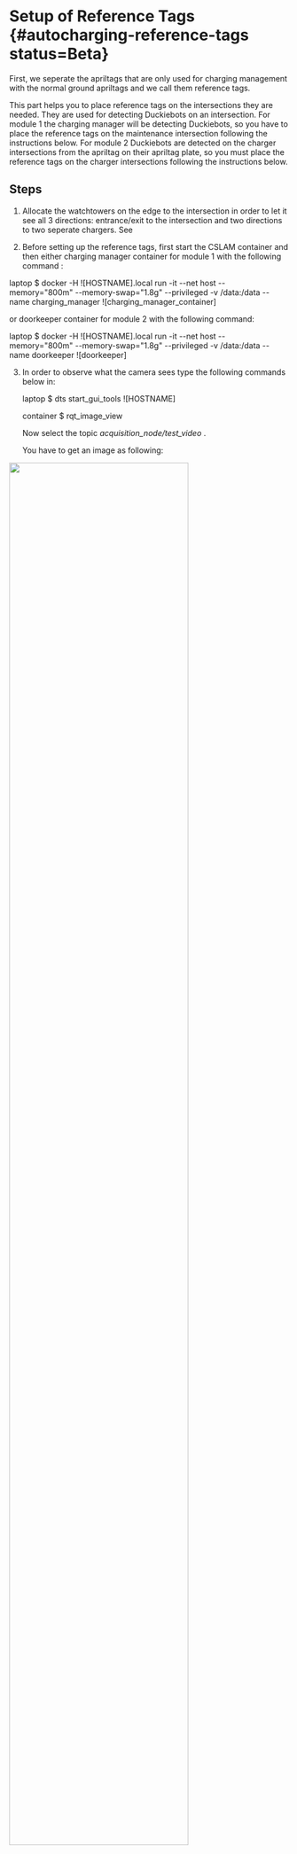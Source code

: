 # Setup of Reference Tags {#autocharging-reference-tags status=Beta}

First, we seperate the apriltags that are only used for charging management with the normal ground apriltags and we call them reference tags.

This part helps you to place reference tags on the intersections they are needed. They are used for detecting Duckiebots on an intersection. 
For module 1 the charging manager will be detecting Duckiebots, so you have to place the reference tags on the maintenance intersection following the instructions below. 
For module 2 Duckiebots are detected on the charger intersections from the apriltag on their apriltag plate, so you must place the reference tags on the charger intersections following the instructions below.

## Steps


1. Allocate the watchtowers on the edge to the intersection in order to let it see all 3 directions: entrance/exit to the intersection and two directions to two seperate chargers. See[]()

2. Before setting up the reference tags, first start the CSLAM container and then either charging manager container for module 1 with the following command :

laptop $  docker -H ![HOSTNAME].local run -it --net host --memory="800m" --memory-swap="1.8g" --privileged -v /data:/data --name charging_manager ![charging_manager_container]

or doorkeeper container for module 2 with the following command:  

laptop $  docker -H ![HOSTNAME].local run -it --net host --memory="800m" --memory-swap="1.8g" --privileged -v /data:/data --name doorkeeper ![doorkeeper]


3. In order to observe what the camera sees type the following commands below in: 

    laptop $ dts start_gui_tools ![HOSTNAME]

    container $ rqt_image_view 
    
    Now select the topic _acquisition_node/test_video_ .
    
    You have to get an image as following:

<div figure-id="fig:doorkeeper_intersection">
<img src="images/apriltags_def.png" style="width: 80%"/>
<figcaption>
View from doorkeeper on charger intersection
</figcaption>
</div>


4. In the picture above you can see that the lane on the right side is defined as direction 1 and on the lower left side as direction 2. Define which charger the direction leads. For example in our case direction 1 leads to charger 2 and direction 2 leads to charger 4. Then, choose apriltags under the scope of camera in order to assign them as reference tags, for example in this picture the reference tags are selected as following:  

    * entrance tag : 374
    * exit tag : 238 
    * direction 1 tag : 361
    * direction 2 tag : 347 

    Please note them down. It is recommended to choose apriltags on the ground as reference tags for the next step, but you are allowed to use traffic signs as reference tags, if necessary. 

5. Go into the container   

    laptop $ docker -H ![HOSTNAME].local exec -it ![CONTAINER_NAME] /bin/bash 
    
    and list all the parameters with 

    container $ rosparam list 

    
    Now you see a list of all parameters that are used in the device. You have to change 6 parameters according to your selections in step 4.
    For module 1:
    
    First, change direction parameters:

    container $ rosparam set ![HOSTNAME]/![NODE_NAME]/direction1 ![CHARGER_ID]
    container $ rosparam set ![HOSTNAME]/![NODE_NAME]/direction2 ![CHARGER_ID]

    Secondly, change the april tag parameters: 

    container $ rosparam set ![HOSTNAME/![NODE_NAME]/direction1_tag ![direction1_tag]
    container $ rosparam set ![HOSTNAME/![NODE_NAME]/direction2_tag ![direction2_tag]
    container $ rosparam set ![HOSTNAME/![NODE_NAME]/entrance ![entrance]
    container $ rosparam set ![HOSTNAME/![NODE_NAME]/exit ![exit]
    
    For module 2:
    
    First, change direction parameters:

    container $ rosparam set ![HOSTNAME]/![NODE_NAME]/direction1 ![CHARGER_ID]
    container $ rosparam set ![HOSTNAME]/![NODE_NAME]/direction2 ![CHARGER_ID]

    Secondly, change the april tag parameters: 

    container $ rosparam set ![HOSTNAME/![NODE_NAME]/direction1_tag ![direction1_tag]
    container $ rosparam set ![HOSTNAME/![NODE_NAME]/direction2_tag ![direction2_tag]
    container $ rosparam set ![HOSTNAME/![NODE_NAME]/entrance ![entrance]
    container $ rosparam set ![HOSTNAME/![NODE_NAME]/exit ![exit]

    If you see that the positions of reference tags are updated, you accomplished this step.
    
> TODO:Screenshot static tags logs doorkeeper

6. Now you have to place the reference tags such that they refer to a particular direction. In order to do that, take a duckiebot and place it to the entrance of the intersection.   
Now in the logs of charging manager/doorkeeper container you will see the following:

...  
>TODO: Screenshot  logs of doorkeeper
(duckiebot apriltag is near to entrance/exit apriltag)  
...  

In this log you see a python dictionary. Its keys refer to the apriltag ids of the duckiebot which arrived to the intersection. For every apriltag id that is observed on the intersection, there is a dictionary. In it you have some attributes of a duckiebot apriltag:  
    * pose : Position of Duckiebot's apriltag on the image 
    * first_neighbor : First seen closest reference tag to Duckiebot's apriltag
    * last_neighbor  : Last seen closest reference tag to Duckiebot's apriltag
    * time : The time the information above is saved
After understanding what the logs mean, look at the last_neighbor argument on the logs. If it corresponds to the entrance reference tag and your duckiebot is located near the entrance reference tag, it means, the placement of entrance reference tag works. 
    
If it is not the case, replace the reference tag which is at the moment the closest neighbor apriltag (last_neighbor in terms of logs)  further from the intersection entrance along the lane it is located. In this example, you can see that the apriltag 361 is far from the intersection entrance and it is near to the charger exit.[](fig:doorkeeper_intersection)

7. Repeat the previous step for every reference tag 
8. Test and verify that reference tags' placement works. In order to do that, follow the instructions below:
    1. Start the _indefinite navigation demo_

    laptop $ dts duckiebot demo --demo_name indefinite_navigation --duckiebot_name DUCKIEBOT_NAME --package_name duckietown_demos

    2. Place the duckiebot just before the intersection, the direction it is on does not matter. 
    3. Start the autonomous mode  

        laptop $ dts duckiebot keyboard_control DUCKIEBOT_NAME  
        
        and press _A_
    4. Observe the logs of charging manager/doorkeeper  
    You have to see similar logs like this:
    Repeat this experiment for other directions. _(During your experiments you may see some other logs then the one below, please ignore them. They are not relevant for our purpose)_
    
> TODO: LOGS DUCKİEBOT ON WAY 




